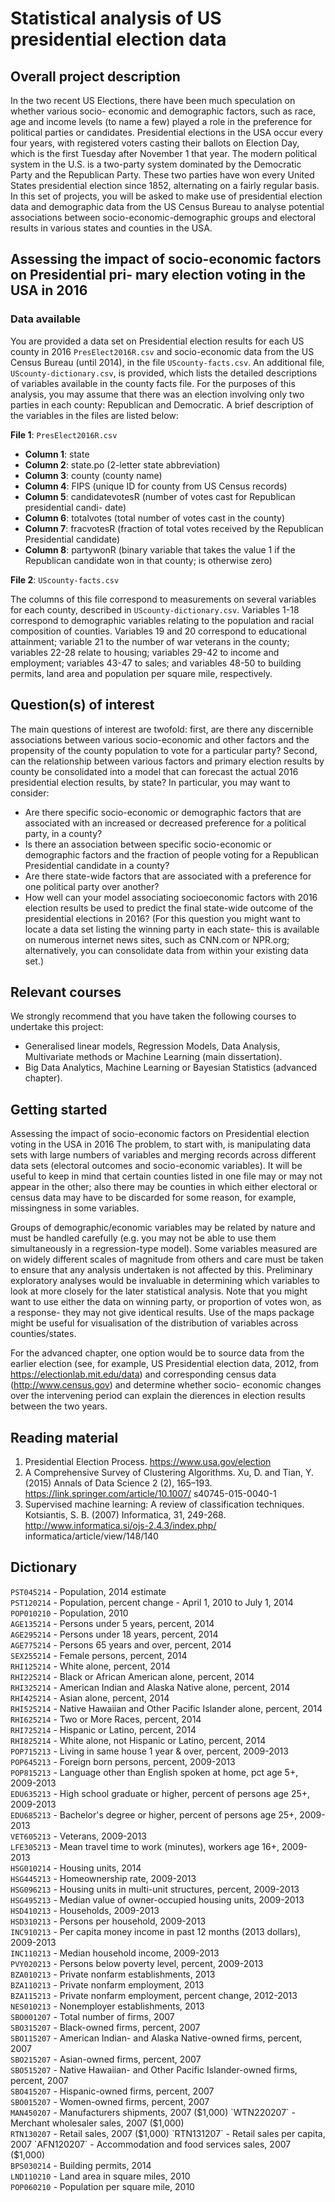 
# Statistical analysis of US presidential election data

## Overall project description
In the two recent US Elections, there have been much speculation on whether various socio- economic and demographic factors, such as race, age and income levels (to name a few) played a role in the preference for political parties or candidates. Presidential elections in the USA occur every four years, with registered voters casting their ballots on Election Day, which is the first Tuesday after November 1 that year. The modern political system in the U.S. is a two-party system dominated by the Democratic Party and the Republican Party. These two parties have won every United States presidential election since 1852, alternating on a fairly regular basis. In this set of projects, you will be asked to make use of presidential election data and demographic data from the US Census Bureau to analyse potential associations between socio-economic-demographic groups and electoral results in various states and counties in the USA.

## Assessing the impact of socio-economic factors on Presidential pri- mary election voting in the USA in 2016

### Data available
You are provided a data set on Presidential election results for each US county in 2016 `PresElect2016R.csv` and socio-economic data from the US Census Bureau (until 2014), in the file `UScounty-facts.csv`. An additional file, `UScounty-dictionary.csv`, is provided, which lists the detailed descriptions of variables available in the county facts file. For the purposes of this analysis, you may assume that there was an election involving only two parties in each county: Republican and Democratic. A brief description of the variables in the files are listed below:

**File 1**: `PresElect2016R.csv`  
* **Column 1**: state  
* **Column 2**: state.po (2-letter state abbreviation)  
* **Column 3**: county (county name)  
* **Column 4**: FIPS (unique ID for county from US Census records)  
* **Column 5**: candidatevotesR (number of votes cast for Republican presidential candi- date)  
* **Column 6**: totalvotes (total number of votes cast in the county)  
* **Column 7**: fracvotesR (fraction of total votes received by the Republican Presidential candidate)  
* **Column 8**: partywonR (binary variable that takes the value 1 if the Republican candidate won in that county; is otherwise zero)  

**File 2**: `UScounty-facts.csv`

The columns of this file correspond to measurements on several variables for each county, described in `UScounty-dictionary.csv`. Variables 1-18 correspond to demographic variables relating to the population and racial composition of counties. Variables 19 and 20 correspond to educational attainment; variable 21 to the number of war veterans in the county; variables 22-28 relate to housing; variables 29-42 to income and employment; variables 43-47 to sales; and variables 48-50 to building permits, land area and population per square mile, respectively.

## Question(s) of interest
The main questions of interest are twofold: first, are there any discernible associations between various socio-economic and other factors and the propensity of the county population to vote for a particular party? Second, can the relationship between various factors and primary election results by county be consolidated into a model that can forecast the actual 2016 presidential election results, by state? In particular, you may want to consider:
* Are there specific socio-economic or demographic factors that are associated with an increased or decreased preference for a political party, in a county?
* Is there an association between specific socio-economic or demographic factors and the fraction of people voting for a Republican Presidential candidate in a county?
* Are there state-wide factors that are associated with a preference for one political party over another?
* How well can your model associating socioeconomic factors with 2016 election results be used to predict the final state-wide outcome of the presidential elections in 2016? (For this question you might want to locate a data set listing the winning party in each state- this is available on numerous internet news sites, such as CNN.com or NPR.org; alternatively, you can consolidate data from within your existing data set.)

## Relevant courses
We strongly recommend that you have taken the following courses to undertake this project:
* Generalised linear models, Regression Models, Data Analysis, Multivariate methods or Machine Learning (main dissertation).
* Big Data Analytics, Machine Learning or Bayesian Statistics (advanced chapter).

## Getting started
Assessing the impact of socio-economic factors on Presidential election voting in the USA in 2016
The problem, to start with, is manipulating data sets with large numbers of variables and merging records across different data sets (electoral outcomes and socio-economic variables). It will be useful to keep in mind that certain counties listed in one file may or may not appear in the other; also there may be counties in which either electoral or census data may have to be discarded for some reason, for example, missingness in some variables. 

Groups of demographic/economic variables may be related by nature and must be handled carefully (e.g. you may not be able to use them simultaneously in a regression-type model). Some variables measured are on widely different scales of magnitude from others and care must be taken to ensure that any analysis undertaken is not affected by this. Preliminary exploratory analyses would be invaluable in determining which variables to look at more closely for the later statistical analysis. Note that you might want to use either the data on winning party, or proportion of votes won, as a response- they may not give identical results. Use of the maps package might be useful for visualisation of the distribution of variables across counties/states. 

For the advanced chapter, one option would be to source data from the earlier election (see, for example, US Presidential election data, 2012, from https://electionlab.mit.edu/data) and corresponding census data (http://www.census.gov) and determine whether socio- economic changes over the intervening period can explain the dierences in election results between the two years.

## Reading material
1. Presidential Election Process. https://www.usa.gov/election
2. A Comprehensive Survey of Clustering Algorithms. Xu, D. and Tian, Y. (2015) Annals of Data Science 2 (2), 165–193. https://link.springer.com/article/10.1007/ s40745-015-0040-1
3. Supervised machine learning: A review of classification techniques. Kotsiantis, S. B. (2007) Informatica, 31, 249-268. http://www.informatica.si/ojs-2.4.3/index.php/ informatica/article/view/148/140

## Dictionary
`PST045214` - Population, 2014 estimate  
`PST120214` - Population, percent change - April 1, 2010 to July 1, 2014  
`POP010210` - Population, 2010  
`AGE135214` - Persons under 5 years, percent, 2014  
`AGE295214` - Persons under 18 years, percent, 2014  
`AGE775214` - Persons 65 years and over, percent, 2014  
`SEX255214` - Female persons, percent, 2014  
`RHI125214` - White alone, percent, 2014  
`RHI225214` - Black or African American alone, percent, 2014  
`RHI325214` - American Indian and Alaska Native alone, percent, 2014  
`RHI425214` - Asian alone, percent, 2014  
`RHI525214` - Native Hawaiian and Other Pacific Islander alone, percent, 2014  
`RHI625214` - Two or More Races, percent, 2014  
`RHI725214` - Hispanic or Latino, percent, 2014  
`RHI825214` - White alone, not Hispanic or Latino, percent, 2014  
`POP715213` - Living in same house 1 year & over, percent, 2009-2013  
`POP645213` - Foreign born persons, percent, 2009-2013  
`POP815213` - Language other than English spoken at home, pct age 5+, 2009-2013  
`EDU635213` - High school graduate or higher, percent of persons age 25+, 2009-2013  
`EDU685213` - Bachelor's degree or higher, percent of persons age 25+, 2009-2013  
`VET605213` - Veterans, 2009-2013  
`LFE305213` - Mean travel time to work (minutes), workers age 16+, 2009-2013  
`HSG010214` - Housing units, 2014  
`HSG445213` - Homeownership rate, 2009-2013  
`HSG096213` - Housing units in multi-unit structures, percent, 2009-2013  
`HSG495213` - Median value of owner-occupied housing units, 2009-2013  
`HSD410213` - Households, 2009-2013  
`HSD310213` - Persons per household, 2009-2013  
`INC910213` - Per capita money income in past 12 months (2013 dollars), 2009-2013  
`INC110213` - Median household income, 2009-2013  
`PVY020213` - Persons below poverty level, percent, 2009-2013  
`BZA010213` - Private nonfarm establishments, 2013  
`BZA110213` - Private nonfarm employment,  2013  
`BZA115213` - Private nonfarm employment, percent change, 2012-2013  
`NES010213` - Nonemployer establishments, 2013  
`SBO001207` - Total number of firms, 2007  
`SBO315207` - Black-owned firms, percent, 2007  
`SBO115207` - American Indian- and Alaska Native-owned firms, percent, 2007  
`SBO215207` - Asian-owned firms, percent, 2007  
`SBO515207` - Native Hawaiian- and Other Pacific Islander-owned firms, percent, 2007  
`SBO415207` - Hispanic-owned firms, percent, 2007  
`SBO015207` - Women-owned firms, percent, 2007  
`MAN450207` - Manufacturers shipments, 2007 ($1,000)  
`WTN220207` - Merchant wholesaler sales, 2007 ($1,000)  
`RTN130207` - Retail sales, 2007 ($1,000)  
`RTN131207` - Retail sales per capita, 2007  
`AFN120207` - Accommodation and food services sales, 2007 ($1,000)  
`BPS030214` - Building permits, 2014  
`LND110210` - Land area in square miles, 2010  
`POP060210` - Population per square mile, 2010  
